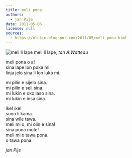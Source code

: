 ```yaml
---
title: meli pona
authors:
  - jan Pije
date: 2011-05-06
license: null
sources:
  - https://olukin.blogspot.com/2011/05/meli-pona.html
---
```


<!-- "Nymph and Satyr" by Jean-Antoine Watteau (https://commons.wikimedia.org/wiki/File:Watteau_Jupiter_und_Antiope_Detail_2.jpg). Public Domain. -->
![meli li lape](https://upload.wikimedia.org/wikipedia/commons/5/5a/Watteau_Jupiter_und_Antiope_Detail_2.jpg)
meli li lape, *tan A.Watteau*

meli pona o a!  \
sina lape lon poka mi.  \
linja jelo sina li lon luka mi.

mi pilin e sijelo sina.  \
mi pilin e seli sina.  \
mi lukin e oko laso sina.  \
mi lukin e insa sina.

ike! ike!  \
suno li kama.  \
sina wile tawa.  \
meli mi o, mi olin e sina!  \
sina pona mute!  \
meli mi o tawa pona.  \
o tawa pona.

*jan Pije*
